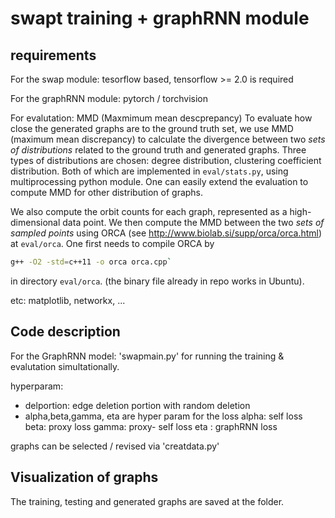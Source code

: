 # swapt training + graphRNN module

## requirements
For the swap module:
tesorflow based, tensorflow >= 2.0 is required

For the graphRNN module:
pytorch / torchvision

For evalutation:
MMD (Maxmimum mean descprepancy)
To evaluate how close the generated graphs are to the ground truth set, we use MMD (maximum mean discrepancy) to calculate the divergence between two _sets of distributions_ related to
the ground truth and generated graphs.
Three types of distributions are chosen: degree distribution, clustering coefficient distribution.
Both of which are implemented in `eval/stats.py`, using multiprocessing python
module. One can easily extend the evaluation to compute MMD for other distribution of graphs.

We also compute the orbit counts for each graph, represented as a high-dimensional data point. We then compute the MMD
between the two _sets of sampled points_ using ORCA (see http://www.biolab.si/supp/orca/orca.html) at `eval/orca`. 
One first needs to compile ORCA by 
```bash
g++ -O2 -std=c++11 -o orca orca.cpp` 
```
in directory `eval/orca`.
(the binary file already in repo works in Ubuntu). 

etc:
matplotlib, networkx, ...


## Code description
For the GraphRNN model:
'swapmain.py' for running the training & evalutation simultationally.

hyperparam:
- delportion: edge deletion portion with random deletion
- alpha,beta,gamma, eta are hyper param for the loss
alpha: self loss
beta: proxy loss
gamma: proxy- self loss
eta : graphRNN loss


graphs can be selected / revised via
'creatdata.py'



## Visualization of graphs
The training, testing and generated graphs are saved at the folder.


